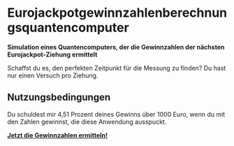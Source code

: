 # Eurojackpotgewinnzahlenberechnungsquantencomputer

**Simulation eines Quantencomputers, der die Gewinnzahlen der nächsten Eurojackpot-Ziehung ermittelt**

Schaffst du es, den perfekten Zeitpunkt für die Messung zu finden? Du hast nur einen Versuch pro Ziehung.

## Nutzungsbedingungen

Du schuldest mir 4,51 Prozent deines Gewinns über 1000 Euro, wenn du mit den Zahlen gewinnst, die diese Anwendung ausspuckt. 

**[Jetzt die Gewinnzahlen ermitteln!](https://607011.github.io/Eurolottogewinnzahlenberechnungsquantencomputer/)**
